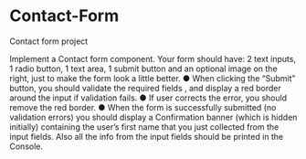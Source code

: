 # Contact-Form
Contact form project

Implement a Contact form component. Your form should have: 2 text inputs, 1 radio button, 1
text area, 1 submit button and an optional image on the right, just to make the form look a little
better.
● When clicking the “Submit” button, you should validate the required fields , and display a
red border around the input if validation fails.
● If user corrects the error, you should remove the red border.
● When the form is successfully submitted (no validation errors) you should display a
Confirmation banner (which is hidden initially) containing the user’s first name that you
just collected from the input fields. Also all the info from the input fields should be printed
in the Console.
